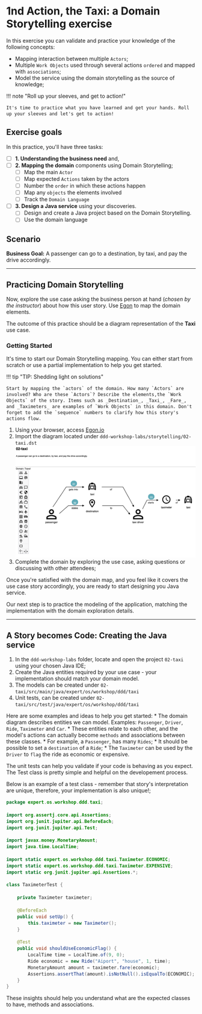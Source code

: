 # 1nd Action, the Taxi: a Domain Storytelling exercise 

In this exercise you can validate and practice your knowledge of the following concepts:

* Mapping interaction between multiple `Actors`;
* Multiple `Work Objects` used through several actions `ordered` and mapped with `associations`;
* Model the service using the domain storytelling as the source of knowledge;

!!! note "Roll up your sleeves, and get to action!"

    It's time to practice what you have learned and get your hands. Roll up your sleeves and let's get to action!
## Exercise goals

In this practice, you'll have three tasks:

- [ ] **1. Understanding the business need** and,
- [ ] **2. Mapping the domain** components using Domain Storytelling;
    * [ ] Map the main `Actor`
    * [ ] Map expected `Actions` taken by the actors
    * [ ] Number the `order` in which these actions happen
    * [ ] Map any `objects` the elements involved
    * [ ] Track the `Domain Language`
- [ ] **3. Design a Java service** using your discoveries.
    * [ ] Design and create a Java project based on the Domain Storytelling.
    * [ ] Use the domain language

## Scenario

**Business Goal:** A passenger can go to a destination, by taxi, and pay the drive accordingly.

--- 
## Practicing Domain Storytelling

Now, explore the use case asking the business person at hand (_chosen by the instructor_) about 
how this user story. Use [Egon](https://egon.io/) to map the domain elements.

The outcome of this practice should be a diagram representation of the **Taxi** use case.

### Getting Started

It's time to start our Domain Storytelling mapping. You can either start from scratch or use a partial implementation to 
help you get started. 

!!! tip "TIP: Shedding light on solutions"

    Start by mapping the `actors` of the domain. How many `Actors` are involved? Who are these `Actors`? Describe the elements,the `Work Objects` of the story. Items such as _Destination_, _Taxi_, _Fare_, and _Taximeters_ are examples of `Work Objects` in this domain. Don't forget to add the `sequence` numbers to clarify how this story's actions flow.  

1. Using your browser, access [Egon.io](http://egon.io)
2. Import the diagram located under `ddd-workshop-labs/storytelling/02-taxi.dst`
    ![02-taxi-partial-diagram.png](images/02-taxi-partial-diagram.png)
3. Complete the domain by exploring the use case, asking questions or discussing with other attendees;

Once you're satisfied with the domain map, and you feel like it covers the use case story accordingly, you are ready to
start designing you Java service.
 
Our next step is to practice the modeling of the application, matching the implementation with the domain exploration details.

---

## A Story becomes Code: Creating the Java service


1. In the `ddd-workshop-labs` folder, locate and open the project `02-taxi` using your chosen Java IDE;
2. Create the Java entities required by your use case - your implementation should match your domain model. 
3. The models can be created under `02-taxi/src/main/java/expert/os/workshop/ddd/taxi`
4. Unit tests, can be created under `02-taxi/src/test/java/expert/os/workshop/ddd/taxi`


Here are some examples and ideas to help you get started:
    * The domain diagram describes entities we can model. Examples: `Passenger`, `Driver`, `Ride`, `Taximeter` and `Car`. 
    * These entities relate to each other, and the model's actions can actually become `methods` and associations between these classes. 
      * For example, a `Passenger`, has many `Rides`;
      * It should be possible to set a `destination` of a `Ride`;
      * The `Taximeter` can be used by the `Driver` to `flag` the ride as economic or expensive.
    
The unit tests can help you validate if your code is behaving as you expect. The Test class is pretty simple and helpful on the developement process. 

Below is an example of a test class - remember that story's interpretation are unique, therefore, your implementation is also unique!;
```java
package expert.os.workshop.ddd.taxi;

import org.assertj.core.api.Assertions;
import org.junit.jupiter.api.BeforeEach;
import org.junit.jupiter.api.Test;

import javax.money.MonetaryAmount;
import java.time.LocalTime;

import static expert.os.workshop.ddd.taxi.Taximeter.ECONOMIC;
import static expert.os.workshop.ddd.taxi.Taximeter.EXPENSIVE;
import static org.junit.jupiter.api.Assertions.*;

class TaximeterTest {

    private Taximeter taximeter;

    @BeforeEach
    public void setUp() {
        this.taximeter = new Taximeter();
    }

    @Test
    public void shouldUseEconomicFlag() {
        LocalTime time = LocalTime.of(9, 0);
        Ride economic = new Ride("Aiport", "house", 1, time);
        MonetaryAmount amount = taximeter.fare(economic);
        Assertions.assertThat(amount).isNotNull().isEqualTo(ECONOMIC);
    }
} 
```

These insights should help you understand what are the expected classes to have, methods and associations.


